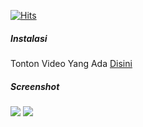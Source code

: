 [![Hits](https://hits.seeyoufarm.com/api/count/incr/badge.svg?url=https%3A%2F%2Fgithub.com%2FHostinger-Team%2FWindows&count_bg=%2373E51D&title_bg=%23000000&icon=windows.svg&icon_color=%23FFFFFF&title=MY+HIT&edge_flat=false)](https://api.onee.eu.org)

<h5>Instalasi</h5>

<p>Tonton Video Yang Ada <a href="https://youtu.be/FqvwlMuOcvg">Disini</a>

<h5>Screenshot</h5>
<img src="https://up.onee.eu.org/file/b88FFjxNtYgU.jpg">
<img src="https://up.onee.eu.org/file/TAQLfG2cbKCl.jpg">
